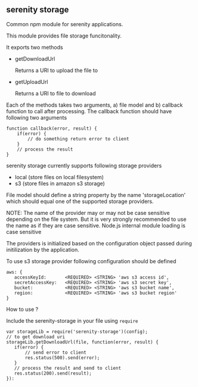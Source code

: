 serenity storage
---

Common npm module for serenity applications.

This module provides file storage funcitonality.

It exports two methods

- getDownloadUrl

  Returns a URI to upload the file to
  
- getUploadUrl
  
  Returns a URI to file to download
  

Each of the methods takes two arguments, a) file model and b) callback function to call after processing. The callback function should have following two arguments

```
function callback(error, result) {
    if(error) {
        // do something return error to client
    }
    // process the result
}
```

serenity storage currently supports following storage providers

- local (store files on local filesystem)
- s3 (store files in amazon s3 storage)

File model should define a string property by the name 'storageLocation' which should equal one of the supported storage providers.

NOTE: The name of the provider may or may not be case sensitive depending on the file system. But it is very strongly recommended to use the name as if they are case sensitive. Node.js internal module loading is case sensitive

The providers is initialized based on the configuration object passed during initilization by the application.

To use s3 storage provider following configuration should be defined

```
aws: {
   accessKeyId:       <REQUIRED> <STRING> 'aws s3 access id',
   secretAccessKey:   <REQUIRED> <STRING> 'aws s3 secret key',
   bucket:            <REQUIRED> <STRING> 'aws s3 bucket name',
   region:            <REQUIRED> <STRING> 'aws s3 bucket region'
}
 ```
 
 How to use ?
 
 Include the serenity-storage in your file using ```require```
 ```
 var storageLib = require('serenity-storage')(config);
 // to get download uri
 storageLib.getDownloadUrl(file, function(error, result) {
    if(error) {
        // send error to client
        res.status(500).send(error);
    }
    // process the result and send to client
    res.status(200).send(result);
 }):
 ```